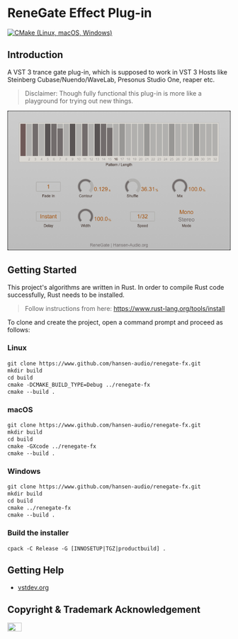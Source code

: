# ReneGate Effect Plug-in

[![CMake (Linux, macOS, Windows)](https://github.com/hansen-audio/renegate-fx/actions/workflows/cmake.yml/badge.svg)](https://github.com/hansen-audio/renegate-fx/actions/workflows/cmake.yml)

## Introduction

A VST 3 trance gate plug-in, which is supposed to work in VST 3 Hosts like Steinberg Cubase/Nuendo/WaveLab, Presonus Studio One, reaper etc.

> Disclaimer: Though fully functional this plug-in is more like a playground for trying out new things.

![Renegate](./resource/EC8C4504FF35529F997829E60F5D8E18_snapshot.png)

## Getting Started

This project's algorithms are written in Rust. In order to compile Rust code successfully, Rust needs to be installed.

> Follow instructions from here: https://www.rust-lang.org/tools/install

To clone and create the project, open a command prompt and proceed as follows:

### Linux

```
git clone https://www.github.com/hansen-audio/renegate-fx.git
mkdir build
cd build
cmake -DCMAKE_BUILD_TYPE=Debug ../renegate-fx
cmake --build .
```

### macOS

```
git clone https://www.github.com/hansen-audio/renegate-fx.git
mkdir build
cd build
cmake -GXcode ../renegate-fx
cmake --build .
```

### Windows

```
git clone https://www.github.com/hansen-audio/renegate-fx.git
mkdir build
cd build
cmake ../renegate-fx
cmake --build .
```

### Build the installer

```console
cpack -C Release -G [INNOSETUP|TGZ|productbuild] .
```

## Getting Help

* [vstdev.org](https://vstdev.org)

## Copyright & Trademark Acknowledgement 

<img src="https://raw.githubusercontent.com/steinbergmedia/vst3_doc/master/artwork/VST_Compatible_Logo_Steinberg_with_TM_negative.png" width="25%" height="25%">
